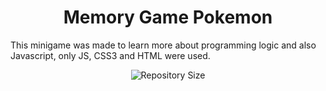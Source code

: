 <h1 align="center">Memory Game Pokemon </h1>

<p>This minigame was made to learn more about programming logic and also Javascript, only JS, CSS3 and HTML were used.</p> 
<p align="center">
  <img alt="Repository Size" src="https://img.shields.io/github/repo-size/netosouza22/memory-game-pokemon">
</p>

